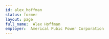 ```yaml
---
id: alex_hoffman
status: former
layout: page
full_name:  Alex Hoffman
employer:  Americal Pubic Power Corporation
---
```

